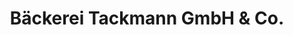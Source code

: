 ---
title: "Bäckerei Tackmann GmbH & Co."
url: /boostedt/baeckerei-tackmann-gmbh-und-co/
shop: Bäckerei
---